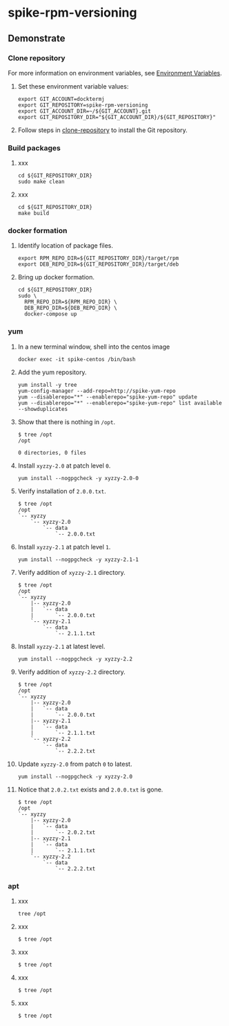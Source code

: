 # spike-rpm-versioning

## Demonstrate

### Clone repository

For more information on environment variables,
see [Environment Variables](https://github.com/Senzing/knowledge-base/blob/master/lists/environment-variables.md).

1. Set these environment variable values:

    ```console
    export GIT_ACCOUNT=docktermj
    export GIT_REPOSITORY=spike-rpm-versioning
    export GIT_ACCOUNT_DIR=~/${GIT_ACCOUNT}.git
    export GIT_REPOSITORY_DIR="${GIT_ACCOUNT_DIR}/${GIT_REPOSITORY}"
    ```

1. Follow steps in [clone-repository](https://github.com/docktermj/KnowledgeBase/blob/master/HowTo/clone-repository.md) to install the Git repository.

### Build packages

1. xxx

    ```console
    cd ${GIT_REPOSITORY_DIR}
    sudo make clean
    ```

1. xxx

    ```console
    cd ${GIT_REPOSITORY_DIR}
    make build
    ```

### docker formation

1. Identify location of package files.

    ```console
    export RPM_REPO_DIR=${GIT_REPOSITORY_DIR}/target/rpm
    export DEB_REPO_DIR=${GIT_REPOSITORY_DIR}/target/deb
    ```

1. Bring up docker formation.

    ```console
    cd ${GIT_REPOSITORY_DIR}
    sudo \
      RPM_REPO_DIR=${RPM_REPO_DIR} \
      DEB_REPO_DIR=${DEB_REPO_DIR} \
      docker-compose up
    ```

### yum

1. In a new terminal window, shell into the centos image

    ```console
    docker exec -it spike-centos /bin/bash
    ```

1. Add the yum repository.

    ```console
    yum install -y tree
    yum-config-manager --add-repo=http://spike-yum-repo
    yum --disablerepo="*" --enablerepo="spike-yum-repo" update
    yum --disablerepo="*" --enablerepo="spike-yum-repo" list available --showduplicates
    ```

1. Show that there is nothing in `/opt`.

    ```console
    $ tree /opt
    /opt

    0 directories, 0 files
    ```

1. Install `xyzzy-2.0` at patch level `0`.

    ```console
    yum install --nogpgcheck -y xyzzy-2.0-0
    ```

1. Verify installation of `2.0.0.txt`.

    ```console
    $ tree /opt
    /opt
    `-- xyzzy
        `-- xyzzy-2.0
            `-- data
                `-- 2.0.0.txt
    ```

1. Install `xyzzy-2.1` at patch level `1`.

    ```console
    yum install --nogpgcheck -y xyzzy-2.1-1
    ```

1. Verify addition of `xyzzy-2.1` directory.

    ```console
    $ tree /opt
    /opt
    `-- xyzzy
        |-- xyzzy-2.0
        |   `-- data
        |       `-- 2.0.0.txt
        `-- xyzzy-2.1
            `-- data
                `-- 2.1.1.txt
    ```

1. Install `xyzzy-2.1` at latest level.

    ```console
    yum install --nogpgcheck -y xyzzy-2.2
    ```

1. Verify addition of `xyzzy-2.2` directory.

    ```console
    $ tree /opt
    /opt
    `-- xyzzy
        |-- xyzzy-2.0
        |   `-- data
        |       `-- 2.0.0.txt
        |-- xyzzy-2.1
        |   `-- data
        |       `-- 2.1.1.txt
        `-- xyzzy-2.2
            `-- data
                `-- 2.2.2.txt
    ```

1. Update `xyzzy-2.0` from patch `0` to latest.

    ```console
    yum install --nogpgcheck -y xyzzy-2.0
    ```

1. Notice that `2.0.2.txt` exists and `2.0.0.txt` is gone.

    ```console
    $ tree /opt
    /opt
    `-- xyzzy
        |-- xyzzy-2.0
        |   `-- data
        |       `-- 2.0.2.txt
        |-- xyzzy-2.1
        |   `-- data
        |       `-- 2.1.1.txt
        `-- xyzzy-2.2
            `-- data
                `-- 2.2.2.txt
    ```

### apt

1. xxx

    ```console
    tree /opt
    ```

1. xxx

    ```console
    $ tree /opt
    ```

1. xxx

    ```console
    $ tree /opt
    ```

1. xxx

    ```console
    $ tree /opt
    ```

1. xxx

    ```console
    $ tree /opt
    ```
